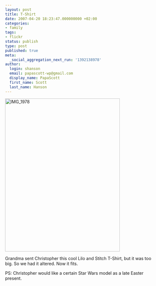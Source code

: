 ```yaml
---
layout: post
title: T-Shirt
date: 2007-04-20 18:23:47.000000000 +02:00
categories:
- family
tags:
- flickr
status: publish
type: post
published: true
meta:
  _social_aggregation_next_run: '1392138978'
author:
  login: shanson
  email: papascott-wp@gmail.com
  display_name: PapaScott
  first_name: Scott
  last_name: Hanson
---
```

<p><a href="http://www.flickr.com/photos/papascott/466234531/" title="Photo Sharing"><img src="1.static.flickr.com/172/466234531_6f1fb5d02d.jpg" width="375" height="500" alt="IMG_1978" /></a></p>
<p>Grandma sent Christopher this cool Lilo and Stitch T-Shirt, but it was too big. So we had it altered. Now it fits.</p>
<p>PS: Christopher would like a certain Star Wars model as a late Easter present.</p>

